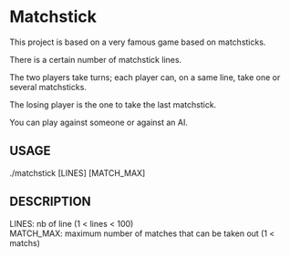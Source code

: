 # Matchstick

This project is based on a very famous game based on matchsticks.

There is a certain number of matchstick lines.

The two players take turns; each player can, on a same line, take one or several matchsticks.

The losing player is the one to take the last matchstick.

You can play against someone or against an AI.

## USAGE
./matchstick [LINES] [MATCH_MAX]

## DESCRIPTION
LINES: nb of line (1 < lines < 100)  
MATCH_MAX: maximum number of matches that can be taken out (1 < matchs)
